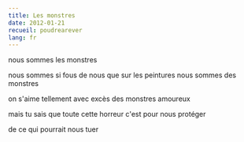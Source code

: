 ```yaml
---
title: Les monstres
date: 2012-01-21
recueil: poudrearever
lang: fr
---
```


nous sommes les monstres

nous sommes si fous de nous
que sur les peintures nous sommes des monstres

on s'aime tellement avec excès
des monstres amoureux

mais tu sais que toute cette horreur
c'est pour nous protéger

de ce qui pourrait nous tuer
